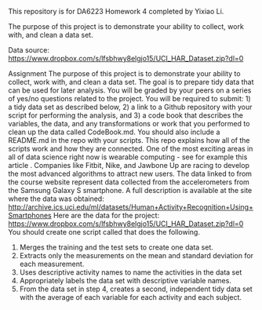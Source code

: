 This repository is for DA6223 Homework 4 completed by Yixiao Li.

The purpose of this project is to demonstrate your ability to collect, work with, and clean a data set.

Data source: https://www.dropbox.com/s/lfsbhwy8elgjo15/UCI_HAR_Dataset.zip?dl=0


Assignment
The purpose of this project is to demonstrate your ability to collect, work with, and clean a data set.
The goal is to prepare tidy data that can be used for later analysis. You will be graded by your peers
on a series of yes/no questions related to the project. You will be required to submit: 1) a tidy data
set as described below, 2) a link to a Github repository with your script for performing the analysis,
and 3) a code book that describes the variables, the data, and any transformations or work that you
performed to clean up the data called CodeBook.md. You should also include a README.md in the
repo with your scripts. This repo explains how all of the scripts work and how they are connected.
One of the most exciting areas in all of data science right now is wearable computing - see for
example this article . Companies like Fitbit, Nike, and Jawbone Up are racing to develop the most
advanced algorithms to attract new users. The data linked to from the course website represent
data collected from the accelerometers from the Samsung Galaxy S smartphone. A full description is
available at the site where the data was obtained:
http://archive.ics.uci.edu/ml/datasets/Human+Activity+Recognition+Using+Smartphones
Here are the data for the project:
https://www.dropbox.com/s/lfsbhwy8elgjo15/UCI_HAR_Dataset.zip?dl=0
You should create one script called that does the following.
1. Merges the training and the test sets to create one data set.
2. Extracts only the measurements on the mean and standard deviation for each
measurement.
3. Uses descriptive activity names to name the activities in the data set
4. Appropriately labels the data set with descriptive variable names.
5. From the data set in step 4, creates a second, independent tidy data set with the average of
each variable for each activity and each subject.
